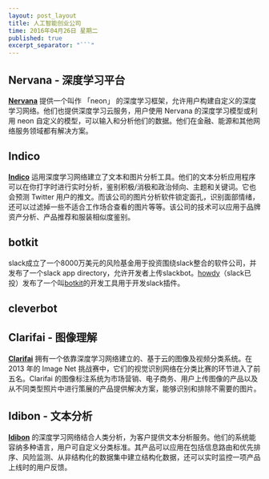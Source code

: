 ```yaml
---
layout: post_layout
title: 人工智能创业公司
time: 2016年04月26日 星期二
published: true
excerpt_separator: "```"
---
```


## Nervana - 深度学习平台
**[Nervana](http://www.nervanasys.com)** 提供一个叫作 「neon」 的深度学习框架，允许用户构建自定义的深度学习网络。他们也提供深度学习云服务，用户使用 Nervana 的深度学习模型或利用 neon 自定义的模型，可以输入和分析他们的数据。他们在金融、能源和其他网络服务领域都有解决方案。

## Indico 
**[Indico](https://indico.io)** 运用深度学习网络建立了文本和图片分析工具。他们的文本分析应用程序可以在你打字时进行实时分析，鉴别积极/消极和政治倾向、主题和关键词。它也会预测 Twitter 用户的推文。而该公司的图片分析软件锁定面孔，识别面部情绪，还可以过滤掉一些不适合工作场合查看的图片等等。该公司的技术可以应用于品牌资产分析、产品推荐和服装相似度鉴别。

## botkit
slack成立了一个8000万美元的风险基金用于投资围绕slack整合的软件公司，并发布了一个slack app directory，允许开发者上传slackbot。[howdy]()（slack已投）发布了一个叫[botkit]()的开发工具用于开发slack插件。

## cleverbot

## Clarifai - 图像理解
**[Clarifai](http://www.clarifai.com)** 拥有一个依靠深度学习网络建立的、基于云的图像及视频分类系统。在 2013 年的 Image Net 挑战赛中，它们的视觉识别网络在分类比赛的环节进入了前五名。Clarifai 的图像标注系统为市场营销、电子商务、用户上传图像的产品以及从不同类型照片中进行策展的产品提供解决方案，能够识别和排除不需要的图片。

## Idibon - 文本分析
**[Idibon](http://idibon.com)** 的深度学习网络结合人类分析，为客户提供文本分析服务。他们的系统能容纳多种语言，用户可自定义分类标准。其产品可以应用在包括信息路由和优先排序、风险监测、从非结构化的数据集中建立结构化数据，还可以实时监控一项产品上线时的用户反馈。


